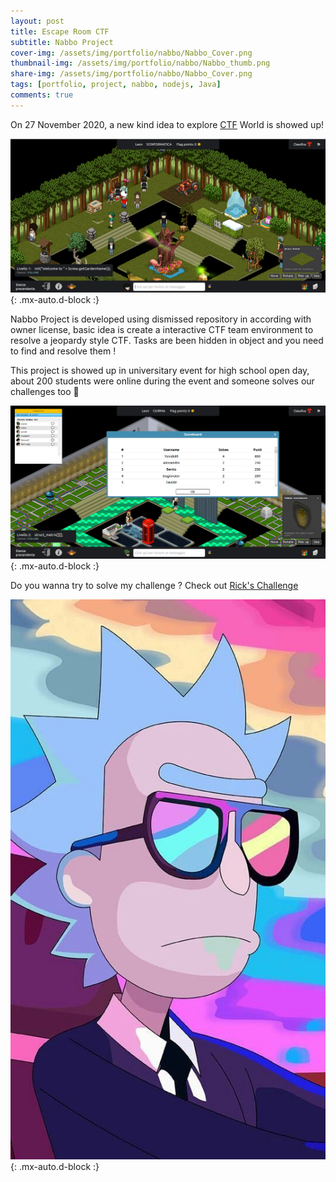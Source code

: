 ```yaml
---
layout: post
title: Escape Room CTF
subtitle: Nabbo Project
cover-img: /assets/img/portfolio/nabbo/Nabbo_Cover.png
thumbnail-img: /assets/img/portfolio/nabbo/Nabbo_thumb.png
share-img: /assets/img/portfolio/nabbo/Nabbo_Cover.png
tags: [portfolio, project, nabbo, nodejs, Java]
comments: true
---
```


On 27 November 2020, a new kind idea to explore [CTF](https://en.wikipedia.org/wiki/Capture_the_flag_(cybersecurity)) World is showed up!

![Nabbo Project](/assets/img/portfolio/nabbo/Nabbo_Cover.png){: .mx-auto.d-block :}

Nabbo Project is developed using dismissed repository in according with owner license, basic idea is create a interactive CTF team environment to resolve a jeopardy style CTF. Tasks are been hidden in object and you need to find and resolve them !

This project is showed up in universitary event for high school open day, about 200 students were online during the event and someone solves our challenges too 🤩

![Nabbo Scoreboard](/assets/img/portfolio/nabbo/Nabbo_Scoreboard.png){: .mx-auto.d-block :}

Do you wanna try to solve my challenge ? Check out [Rick's Challenge](/2020-11-26-Rick-Challenge)

![Rick Challenge](/assets/img/portfolio/nabbo/rick_sunglasses.jpg){: .mx-auto.d-block :}
